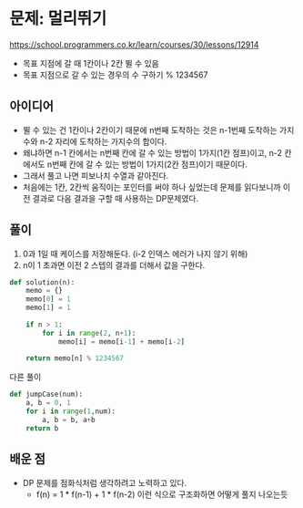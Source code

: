 # 문제: 멀리뛰기
https://school.programmers.co.kr/learn/courses/30/lessons/12914

- 목표 지점에 갈 때 1칸이나 2칸 뛸 수 있음
- 목표 지점으로 갈 수 있는 경우의 수 구하기 % 1234567

## 아이디어
- 뛸 수 있는 건 1칸이나 2칸이기 때문에 n번째 도착하는 것은 n-1번째 도착하는 가지수와 n-2 자리에 도착하는 가지수의 합이다.
- 왜냐하면 n-1 칸에서는 n번째 칸에 갈 수 있는 방법이 1가지(1칸 점프)이고, n-2 칸에서도 n번째 칸에 갈 수 있는 방법이 1가지(2칸 점프)이기 때문이다.
- 그래서 풀고 나면 피보나치 수열과 같아진다.
- 처음에는 1칸, 2칸씩 움직이는 포인터를 써야 하나 싶었는데 문제를 읽다보니까 이전 결과로 다음 결과을 구할 때 사용하는 DP문제였다.

## 풀이
1. 0과 1일 때 케이스를 저장해둔다. (i-2 인덱스 에러가 나지 않기 위해)
2. n이 1 초과면 이전 2 스텝의 결과를 더해서 값을 구한다.
```python
def solution(n):
    memo = {}
    memo[0] = 1
    memo[1] = 1
    
    if n > 1:
        for i in range(2, n+1):
            memo[i] = memo[i-1] + memo[i-2]
        
    return memo[n] % 1234567
```

다른 풀이
```python
def jumpCase(num):
    a, b = 0, 1
    for i in range(1,num):
        a, b = b, a+b
    return b
```

## 배운 점
- DP 문제를 점화식처럼 생각하려고 노력하고 있다.
    - f(n) = 1 * f(n-1) + 1 * f(n-2) 이런 식으로 구조화하면 어떻게 풀지 나오는듯